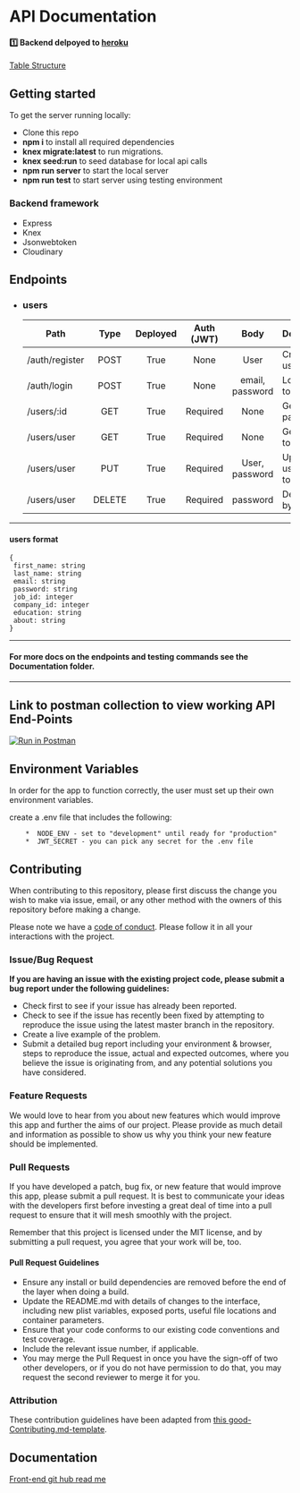 

# API Documentation

#### 1️⃣ Backend delpoyed to [heroku](https://quickhire.herokuapp.com/) <br>
[Table Structure](https://dbdesigner.page.link/DjSqHkGY7STm3rf76)


## Getting started

To get the server running locally:


- Clone this repo
- **npm i** to install all required dependencies
- **knex migrate:latest** to run migrations.
- **knex seed:run** to seed database for local api calls 
- **npm run server** to start the local server
- **npm run test** to start server using testing environment


### Backend framework 



-    Express
-    Knex
-    Jsonwebtoken
-    Cloudinary


## Endpoints



- ### users
    | Path              | Type   | Deployed | Auth (JWT) | Body               | Description          |
    | ----------------- |:------:|:--------:|:----------:|:------------------:| -------------------- |
    | /auth/register    | POST   |     True | None       | User               | Create new user      |
    | /auth/login       | POST   |     True | None       | email, password    | Log in, get token    |
    | /users/:id        | GET    |     True | Required   | None               | Get user by param ID |
    | /users/user       | GET    |     True | Required   | None               | Get user by token    |
    | /users/user       | PUT    |     True | Required   | User, password     | Update user by token |
    | /users/user       | DELETE |     True | Required   | password           | Delete user by token |
    

---
#### users format

```
{
 first_name: string
 last_name: string
 email: string
 password: string
 job_id: integer
 company_id: integer
 education: string
 about: string 
}
```

---



#### For more docs on the endpoints and testing commands see the Documentation folder.



---

## Link to postman collection to view working API End-Points 

[![Run in Postman](https://run.pstmn.io/button.svg)](https://app.getpostman.com/run-collection/573ca210c5481c7f4047)



##  Environment Variables

In order for the app to function correctly, the user must set up their own environment variables.

create a .env file that includes the following:

```
    *  NODE_ENV - set to "development" until ready for "production"
    *  JWT_SECRET - you can pick any secret for the .env file
```
    
## Contributing

When contributing to this repository, please first discuss the change you wish to make via issue, email, or any other method with the owners of this repository before making a change.

Please note we have a [code of conduct](./code_of_conduct.md). Please follow it in all your interactions with the project.

### Issue/Bug Request

 **If you are having an issue with the existing project code, please submit a bug report under the following guidelines:**
 - Check first to see if your issue has already been reported.
 - Check to see if the issue has recently been fixed by attempting to reproduce the issue using the latest master branch in the repository.
 - Create a live example of the problem.
 - Submit a detailed bug report including your environment & browser, steps to reproduce the issue, actual and expected outcomes,  where you believe the issue is originating from, and any potential solutions you have considered.

### Feature Requests

We would love to hear from you about new features which would improve this app and further the aims of our project. Please provide as much detail and information as possible to show us why you think your new feature should be implemented.

### Pull Requests

If you have developed a patch, bug fix, or new feature that would improve this app, please submit a pull request. It is best to communicate your ideas with the developers first before investing a great deal of time into a pull request to ensure that it will mesh smoothly with the project.

Remember that this project is licensed under the MIT license, and by submitting a pull request, you agree that your work will be, too.

#### Pull Request Guidelines

- Ensure any install or build dependencies are removed before the end of the layer when doing a build.
- Update the README.md with details of changes to the interface, including new plist variables, exposed ports, useful file locations and container parameters.
- Ensure that your code conforms to our existing code conventions and test coverage.
- Include the relevant issue number, if applicable.
- You may merge the Pull Request in once you have the sign-off of two other developers, or if you do not have permission to do that, you may request the second reviewer to merge it for you.

### Attribution

These contribution guidelines have been adapted from [this good-Contributing.md-template](https://gist.github.com/PurpleBooth/b24679402957c63ec426).

## Documentation
[Front-end git hub read me ](https://github.com/Lambda-School-Labs/Job-Funnel-fe/blob/master/README.md)
